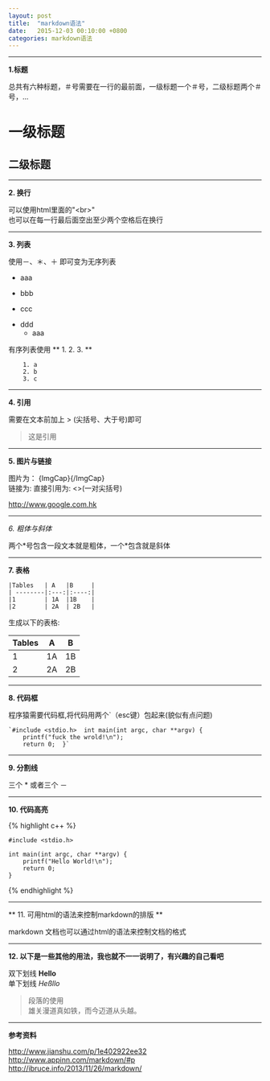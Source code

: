 ```yaml
---
layout: post
title:  "markdown语法"
date:	2015-12-03 00:10:00 +0800
categories: markdown语法
---
```


---
**1.标题**  

总共有六种标题，＃号需要在一行的最前面，一级标题一个＃号，二级标题两个＃号，...

# 一级标题  

## 二级标题

---
**2. 换行**  
  
可以使用html里面的"\<br>"  
也可以在<a>每一行最后面空出至少两个空格后在换行</a>   
 
---
**3. 列表**  

使用－、＊、＋ 即可变为无序列表  

* aaa
- bbb
+ ccc
* ddd
	+ aaa
	
	
有序列表使用 ** 1. 2. 3. ** 

		1. a
		2. b
		3. c
		
---
**4. 引用**

需要在文本前加上 > (尖括号、大于号)即可

>这是引用

---

**5. 图片与链接**

图片为： ![](){ImgCap}{/ImgCap}  
链接为:  []()
直接引用为: <>(一对尖括号) 
	
<http://www.google.com.hk>


	
---
*6. 粗体与斜体*


两个\*号包含一段文本就是粗体，一个\*包含就是斜体

---
**7. 表格**


	|Tables   | A   |B     |
	| --------|:---:|:----:|
	|1        | 1A  |1B    |
	|2        | 2A  | 2B   |

生成以下的表格:   

|Tables   | A   |B     |
| --------|:---:|:----:|
|1        | 1A  |1B    |
|2        | 2A  | 2B   |


---

**8. 代码框**  

程序猿需要代码框,将代码用两个`（esc键）包起来(貌似有点问题)


	`#include <stdio.h>  int main(int argc, char **argv) {  
		printf("fuck the wrold!\n");  
		return 0;  }`
	
	
***

**9. 分割线**  


三个 * 或者三个 －

***

**10. 代码高亮**  


{% highlight c++ %}

	#include <stdio.h>
	
	int main(int argc, char **argv) {
		printf("Hello World!\n");
		return 0;
	}	
	
{% endhighlight %}
	
---
 ** 11. 可用html的语法来控制markdown的排版 **
 
 <a> markdown 文档也可以通过html的语法来控制文档的格式</a>
 
 
 
---

 __12. 以下是一些其他的用法，我也就不一一说明了，有兴趣的自己看吧__

双下划线 __Hello__  
单下划线 _Heßllo_  


> 段落的使用  
  雄关漫道真如铁，而今迈道从头越。


---

 **参考资料**    


<http://www.jianshu.com/p/1e402922ee32>   <br>
<http://www.appinn.com/markdown/#p>  		<br>
<http://ibruce.info/2013/11/26/markdown/>  
